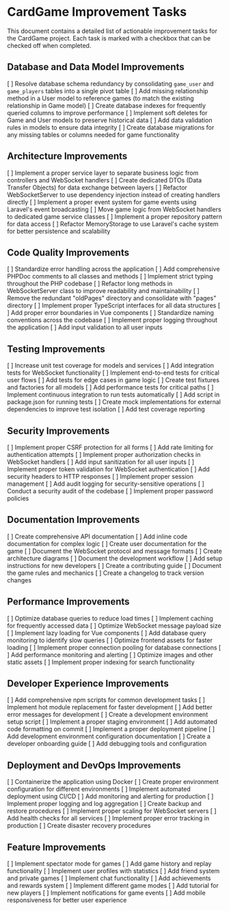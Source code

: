# CardGame Improvement Tasks

This document contains a detailed list of actionable improvement tasks for the CardGame project. Each task is marked with a checkbox that can be checked off when completed.

## Database and Data Model Improvements

[ ] Resolve database schema redundancy by consolidating `game_user` and `game_players` tables into a single pivot table
[ ] Add missing relationship method in a User model to reference games (to match the existing relationship in Game model)
[ ] Create database indexes for frequently queried columns to improve performance
[ ] Implement soft deletes for Game and User models to preserve historical data
[ ] Add data validation rules in models to ensure data integrity
[ ] Create database migrations for any missing tables or columns needed for game functionality

## Architecture Improvements

[ ] Implement a proper service layer to separate business logic from controllers and WebSocket handlers
[ ] Create dedicated DTOs (Data Transfer Objects) for data exchange between layers
[ ] Refactor WebSocketServer to use dependency injection instead of creating handlers directly
[ ] Implement a proper event system for game events using Laravel's event broadcasting
[ ] Move game logic from WebSocket handlers to dedicated game service classes
[ ] Implement a proper repository pattern for data access
[ ] Refactor MemoryStorage to use Laravel's cache system for better persistence and scalability

## Code Quality Improvements

[ ] Standardize error handling across the application
[ ] Add comprehensive PHPDoc comments to all classes and methods
[ ] Implement strict typing throughout the PHP codebase
[ ] Refactor long methods in WebSocketServer class to improve readability and maintainability
[ ] Remove the redundant "oldPages" directory and consolidate with "pages" directory
[ ] Implement proper TypeScript interfaces for all data structures
[ ] Add proper error boundaries in Vue components
[ ] Standardize naming conventions across the codebase
[ ] Implement proper logging throughout the application
[ ] Add input validation to all user inputs

## Testing Improvements

[ ] Increase unit test coverage for models and services
[ ] Add integration tests for WebSocket functionality
[ ] Implement end-to-end tests for critical user flows
[ ] Add tests for edge cases in game logic
[ ] Create test fixtures and factories for all models
[ ] Add performance tests for critical paths
[ ] Implement continuous integration to run tests automatically
[ ] Add script in package.json for running tests
[ ] Create mock implementations for external dependencies to improve test isolation
[ ] Add test coverage reporting

## Security Improvements

[ ] Implement proper CSRF protection for all forms
[ ] Add rate limiting for authentication attempts
[ ] Implement proper authorization checks in WebSocket handlers
[ ] Add input sanitization for all user inputs
[ ] Implement proper token validation for WebSocket authentication
[ ] Add security headers to HTTP responses
[ ] Implement proper session management
[ ] Add audit logging for security-sensitive operations
[ ] Conduct a security audit of the codebase
[ ] Implement proper password policies

## Documentation Improvements

[ ] Create comprehensive API documentation
[ ] Add inline code documentation for complex logic
[ ] Create user documentation for the game
[ ] Document the WebSocket protocol and message formats
[ ] Create architecture diagrams
[ ] Document the development workflow
[ ] Add setup instructions for new developers
[ ] Create a contributing guide
[ ] Document the game rules and mechanics
[ ] Create a changelog to track version changes

## Performance Improvements

[ ] Optimize database queries to reduce load times
[ ] Implement caching for frequently accessed data
[ ] Optimize WebSocket message payload size
[ ] Implement lazy loading for Vue components
[ ] Add database query monitoring to identify slow queries
[ ] Optimize frontend assets for faster loading
[ ] Implement proper connection pooling for database connections
[ ] Add performance monitoring and alerting
[ ] Optimize images and other static assets
[ ] Implement proper indexing for search functionality

## Developer Experience Improvements

[ ] Add comprehensive npm scripts for common development tasks
[ ] Implement hot module replacement for faster development
[ ] Add better error messages for development
[ ] Create a development environment setup script
[ ] Implement a proper staging environment
[ ] Add automated code formatting on commit
[ ] Implement a proper deployment pipeline
[ ] Add development environment configuration documentation
[ ] Create a developer onboarding guide
[ ] Add debugging tools and configuration

## Deployment and DevOps Improvements

[ ] Containerize the application using Docker
[ ] Create proper environment configuration for different environments
[ ] Implement automated deployment using CI/CD
[ ] Add monitoring and alerting for production
[ ] Implement proper logging and log aggregation
[ ] Create backup and restore procedures
[ ] Implement proper scaling for WebSocket servers
[ ] Add health checks for all services
[ ] Implement proper error tracking in production
[ ] Create disaster recovery procedures

## Feature Improvements

[ ] Implement spectator mode for games
[ ] Add game history and replay functionality
[ ] Implement user profiles with statistics
[ ] Add friend system and private games
[ ] Implement chat functionality
[ ] Add achievements and rewards system
[ ] Implement different game modes
[ ] Add tutorial for new players
[ ] Implement notifications for game events
[ ] Add mobile responsiveness for better user experience
